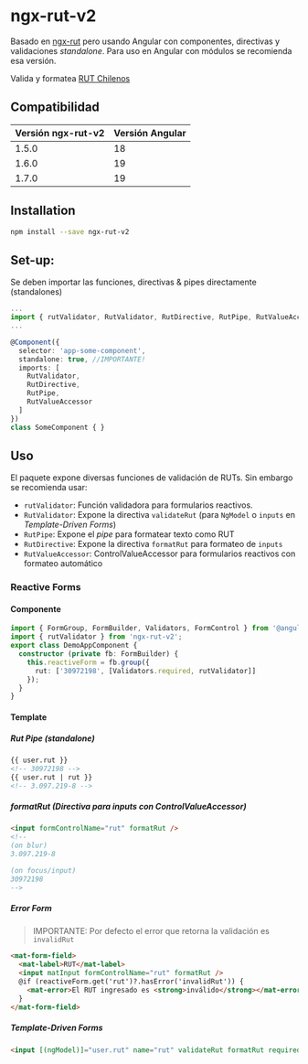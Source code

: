 # ngx-rut-v2

Basado en [ngx-rut](https://github.com/danieldiazastudillo/ngx-rut) pero usando Angular con componentes, directivas y validaciones _standalone_. Para uso en Angular con módulos se recomienda esa versión.

Valida y formatea [RUT Chilenos](https://en.wikipedia.org/wiki/National_identification_number#Chile)

## Compatibilidad

| Versión ngx-rut-v2 | Versión Angular |
|--------------------|-----------------|
| 1.5.0              | 18              |
| 1.6.0              | 19              |
| 1.7.0              | 19              |

## Installation

```bash
npm install --save ngx-rut-v2
```


## Set-up:

Se deben importar las funciones, directivas & pipes directamente (standalones)

```typescript
...
import { rutValidator, RutValidator, RutDirective, RutPipe, RutValueAccessor } from 'ngx-rut-v2';
...

@Component({
  selector: 'app-some-component',
  standalone: true, //IMPORTANTE!
  imports: [    
    RutValidator,
    RutDirective,
    RutPipe,
    RutValueAccessor
  ] 
})
class SomeComponent { }
```


## Uso

El paquete expone diversas funciones de validación de RUTs. Sin embargo se recomienda usar:
- `rutValidator`: Función validadora para formularios reactivos.
- `RutValidator`: Expone la directiva `validateRut` (para `NgModel` o `inputs` en _Template-Driven Forms_)
- `RutPipe`: Expone el _pipe_ para formatear texto como RUT
- `RutDirective`: Expone la directiva `formatRut` para formateo de `inputs`
- `RutValueAccessor`: ControlValueAccessor para formularios reactivos con formateo automático


### Reactive Forms

#### Componente
```typescript
import { FormGroup, FormBuilder, Validators, FormControl } from '@angular/forms';
import { rutValidator } from 'ngx-rut-v2';
export class DemoAppComponent {
  constructor (private fb: FormBuilder) {
    this.reactiveForm = fb.group({
      rut: ['30972198', [Validators.required, rutValidator]]
    });
  }
}
```

#### Template

##### Rut Pipe (standalone)

```html
{{ user.rut }}
<!-- 30972198 -->
{{ user.rut | rut }}
<!-- 3.097.219-8 -->
```

##### formatRut (Directiva para inputs con ControlValueAccessor)
```html
<input formControlName="rut" formatRut />
<!--
(on blur)
3.097.219-8

(on focus/input)
30972198
-->
```
##### Error Form

>IMPORTANTE: Por defecto el error que retorna la validación es `invalidRut`

```html
<mat-form-field>
  <mat-label>RUT</mat-label>
  <input matInput formControlName="rut" formatRut />
  @if (reactiveForm.get('rut')?.hasError('invalidRut')) {
    <mat-error>El RUT ingresado es <strong>inválido</strong></mat-error>
  }
</mat-form-field>
```

##### Template-Driven Forms
```html
<input [(ngModel)]="user.rut" name="rut" validateRut formatRut required>
```




